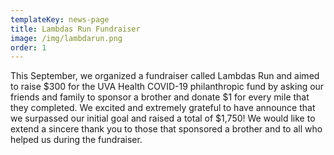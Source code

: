 ```yaml
---
templateKey: news-page
title: Lambdas Run Fundraiser
image: /img/lambdarun.png
order: 1
---
```

This September, we organized a fundraiser called Lambdas Run and aimed to raise $300 for the UVA Health COVID-19 philanthropic fund by asking our friends and family to sponsor a brother and donate $1 for every mile that they completed. We excited and extremely grateful to have announce that we surpassed our initial goal and raised a total of $1,750! We would like to extend a sincere thank you to those that sponsored a brother and to all who helped us during the fundraiser.